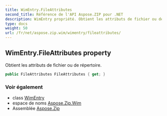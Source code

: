 ```yaml
---
title: WimEntry.FileAttributes
second_title: Référence de l'API Aspose.ZIP pour .NET
description: WimEntry propriété. Obtient les attributs de fichier ou de répertoire.
type: docs
weight: 50
url: /fr/net/aspose.zip.wim/wimentry/fileattributes/
---
```

## WimEntry.FileAttributes property

Obtient les attributs de fichier ou de répertoire.

```csharp
public FileAttributes FileAttributes { get; }
```

### Voir également

* class [WimEntry](../)
* espace de noms [Aspose.Zip.Wim](../../wimentry/)
* Assemblée [Aspose.Zip](../../../)


